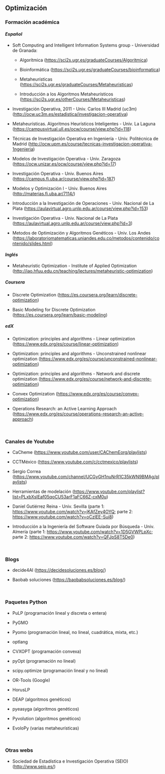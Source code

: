 ## Optimización

### Formación académica

#### *Español*

* Soft Computing and Intelligent Information Systems group - Universidad de Granada:
    
    * Algorítmica (https://sci2s.ugr.es/graduateCourses/Algoritmica)
    
    * Bioinformática (https://sci2s.ugr.es/graduateCourses/bioinformatica)
    
    * Metaheurísticas (https://sci2s.ugr.es/graduateCourses/Metaheuristicas)
    
    * Introducción a los Algoritmos Metaheurísticos (https://sci2s.ugr.es/otherCourses/Metaheuristicas)

* Investigación Operativa, 2011 - Univ. Carlos III Madrid (uc3m) (http://ocw.uc3m.es/estadistica/investigacion-operativa)

* Metaheurísticas. Algoritmos Heurísticos Inteligentes - Univ. La Laguna (https://campusvirtual.ull.es/ocw/course/view.php?id=118)

* Técnicas de Investigación Operativa en Ingeniería - Univ. Politécnica de Madrid (http://ocw.upm.es/course/tecnicas-investigacion-operativa-1ngenieria)

* Modelos de Investigación Operativa - Univ. Zaragoza (https://ocw.unizar.es/ocw/course/view.php?id=17)

* Investigación Operativa - Univ. Buenos Aires (https://campus.fi.uba.ar/course/view.php?id=187)

* Modelos y Optimización I - Univ. Buenos Aires (http://materias.fi.uba.ar/7114/)

* Introducción a la Investigación de Operaciones - Univ. Nacional de La Plata (https://aulavirtual.agro.unlp.edu.ar/course/view.php?id=153)

* Investigación Operativa - Univ. Nacional de La Plata (https://aulavirtual.agro.unlp.edu.ar/course/view.php?id=3)

* Metodos de Optimización y Algoritmos Genéticos -  Univ. Los Andes (https://laboratoriomatematicas.uniandes.edu.co/metodos/contenido/contenido/slides.html)

#### *Inglés*

* Metaheuristic Optimization - Institute of Applied Optimization (http://iao.hfuu.edu.cn/teaching/lectures/metaheuristic-optimization)

##### Coursera

* Discrete Optimization (https://es.coursera.org/learn/discrete-optimization)

* Basic Modeling for Discrete Optimization (https://es.coursera.org/learn/basic-modeling)

##### edX

* Optimization: principles and algorithms - Linear optimization (https://www.edx.org/es/course/linear-optimization)

* Optimization: principles and algorithms - Unconstrained nonlinear optimization (https://www.edx.org/es/course/unconstrained-nonlinear-optimization)

* Optimization: principles and algorithms - Network and discrete optimization (https://www.edx.org/es/course/network-and-discrete-optimization)

* Convex Optimization (https://www.edx.org/es/course/convex-optimization)

* Operations Research: an Active Learning Approach (https://www.edx.org/es/course/operations-research-an-active-approach)

<br>

### Canales de Youtube

* CaCheme (https://www.youtube.com/user/CAChemEorg/playlists)

* CCTMéxico (https://www.youtube.com/c/cctmexico/playlists)

* Sergio Correa (https://www.youtube.com/channel/UCGyGH1nuNrR1C35kWN9BMAg/playlists)

* Herramientas de modelación (https://www.youtube.com/playlist?list=PLxbXsIEaf05qoCU53arF1aFC66Z-cxM0u)

* Daniel Gutiérrez Reina - Univ. Sevilla (parte 1: https://www.youtube.com/watch?v=jKAfZey4OYQ; parte 2: https://www.youtube.com/watch?v=oCzIEE-Sui8)

* Introducción a la Ingeniería del Software Guiada por Búsqueda - Univ. Almería (parte 1: https://www.youtube.com/watch?v=1D5GVWPLpXc; parte 2: https://www.youtube.com/watch?v=QFJpS8T5De0)

<br>

### Blogs

* decide4AI (https://decidesoluciones.es/blog/)

* Baobab soluciones (https://baobabsoluciones.es/blog/)

<br>

### Paquetes Python

* PuLP (programación lineal y discreta o entera)

* PyGMO 

* Pyomo (programación lineal, no lineal, cuadrática, mixta, etc.)

* optlang

* CVXOPT (programación convexa)

* pyOpt (programación no lineal)

* scipy.optimize (programación lineal y no lineal)

* OR-Tools (Google)

* HorusLP

* DEAP (algoritmos genéticos)

* pyeasyga (algoritmos genéticos)

* Pyvolution (algoritmos genéticos)

* EvoloPy (varias metaheurísticas)

<br>

### Otras webs

* Sociedad de Estadística e Investigación Operativa (SEIO) (http://www.seio.es/)

